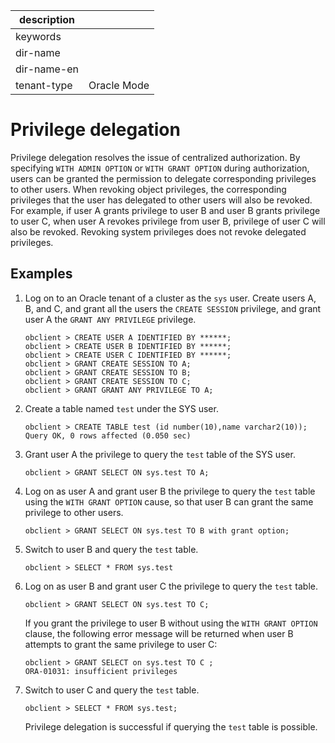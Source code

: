 |description||
|---|---|
|keywords||
|dir-name||
|dir-name-en||
|tenant-type|Oracle Mode|

# Privilege delegation

Privilege delegation resolves the issue of centralized authorization. By specifying `WITH ADMIN OPTION` or `WITH GRANT OPTION` during authorization, users can be granted the permission to delegate corresponding privileges to other users. When revoking object privileges, the corresponding privileges that the user has delegated to other users will also be revoked. For example, if user A grants privilege to user B and user B grants privilege to user C, when user A revokes privilege from user B, privilege of user C will also be revoked. Revoking system privileges does not revoke delegated privileges.

## Examples

1. Log on to an Oracle tenant of a cluster as the `sys` user. Create users A, B, and C, and grant all the users the `CREATE SESSION` privilege, and grant user A the `GRANT ANY PRIVILEGE` privilege. 

   ```shell
   obclient > CREATE USER A IDENTIFIED BY ******;
   obclient > CREATE USER B IDENTIFIED BY ******;
   obclient > CREATE USER C IDENTIFIED BY ******;
   obclient > GRANT CREATE SESSION TO A;
   obclient > GRANT CREATE SESSION TO B;
   obclient > GRANT CREATE SESSION TO C;
   obclient > GRANT GRANT ANY PRIVILEGE TO A;
   ```

2. Create a table named `test` under the SYS user. 

   ```shell
   obclient > CREATE TABLE test (id number(10),name varchar2(10));
   Query OK, 0 rows affected (0.050 sec)
   ```

3. Grant user A the privilege to query the `test` table of the SYS user. 

   ```shell
   obclient > GRANT SELECT ON sys.test TO A;
   ```

4. Log on as user A and grant user B the privilege to query the `test` table using the `WITH GRANT OPTION` cause, so that user B can grant the same privilege to other users. 

   ```shell
   obclient > GRANT SELECT ON sys.test TO B with grant option;
   ```

5. Switch to user B and query the `test` table. 

   ```shell
   obclient > SELECT * FROM sys.test
   ```

6. Log on as user B and grant user C the privilege to query the `test` table. 

   ```shell
   obclient > GRANT SELECT ON sys.test TO C;
   ```
   If you grant the privilege to user B without using the `WITH GRANT OPTION` clause, the following error message will be returned when user B attempts to grant the same privilege to user C:

   ```shell
   obclient > GRANT SELECT on sys.test TO C ;
   ORA-01031: insufficient privileges
   ```
7. Switch to user C and query the `test` table. 

   ```shell
   obclient > SELECT * FROM sys.test;
   ```
   Privilege delegation is successful if querying the `test` table is possible.


